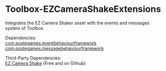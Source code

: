 # Toolbox-EZCameraShakeExtensions
Integrates the EZ Camera Shaker asset with the events and messages system of Toolbox.

Dependencies:  
[com.postegames.eventbehaviourframework](https://github.com/Slugronaut/Toolbox-EventBehaviourFramework)  
[com.postegames.messagebehaviourframework](https://github.com/Slugronaut/Toolbox-MessageBehaviourFramework)  

Third-Party Dependencies:  
[EZ Camera Shake](https://github.com/andersonaddo/EZ-Camera-Shake-Unity) (Free and on Github)  
